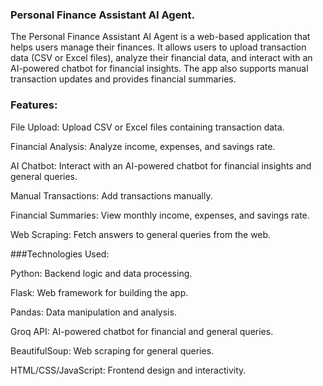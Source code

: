 ### Personal Finance Assistant AI Agent.

The Personal Finance Assistant AI Agent is a web-based application that helps users manage their finances. It allows users to upload transaction data (CSV or Excel files), analyze their financial data, and interact with an AI-powered chatbot for financial insights. The app also supports manual transaction updates and provides financial summaries.

### Features:

File Upload: Upload CSV or Excel files containing transaction data.

Financial Analysis: Analyze income, expenses, and savings rate.

AI Chatbot: Interact with an AI-powered chatbot for financial insights and general queries.

Manual Transactions: Add transactions manually.

Financial Summaries: View monthly income, expenses, and savings rate.

Web Scraping: Fetch answers to general queries from the web.

###Technologies Used:

Python: Backend logic and data processing.

Flask: Web framework for building the app.

Pandas: Data manipulation and analysis.

Groq API: AI-powered chatbot for financial and general queries.

BeautifulSoup: Web scraping for general queries.

HTML/CSS/JavaScript: Frontend design and interactivity.

